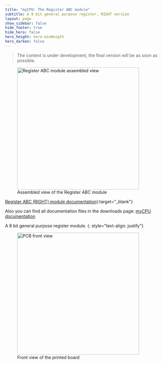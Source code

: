 ```yaml
---
title: "myCPU: The Register ABC module"
subtitle: A 8 bit general purpose register, RIGHT version
layout: page
show_sidebar: false
hide_footer: true
hide_hero: false
hero_height: hero-minHeigth
hero_darken: false
---
```

> The content is under development, the final version will be as soon as possible.

<figure class="center">
    <img src="{{ site.baseurl }}/img/mycpu/modules/reg_8b_right/reg_8b_right_assembled_min.png" alt="Register ABC module assembled view" title="Assembled view of the Register ABC module" width="400px">
    <figcaption>Assembled view of the Register ABC module</figcaption>
</figure>

[Register ABC (RIGHT) module documentation](/downloads/technical/myCPU_Register_8b_R_module_full.pdf){:target="_blank"}

Also you can find all documentation files in the downloads page: [myCPU documentation](/pages/en/mycpu/downloads/technical_docs)

A 8 bit general purpose register module.
{: style="text-align: justify"}

<figure class="center">
    <img src="{{ site.baseurl }}/img/mycpu/modules/reg_8b_right/reg_8b_right_clear_front_min.png" alt="PCB front view" title="Front view of the printed board" width="400px">
    <figcaption>Front view of the printed board</figcaption>
</figure>

